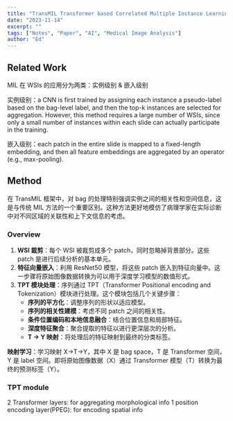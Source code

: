 ```yaml
---
title: "TransMIL Transformer based Correlated Multiple Instance Learning for Whole Slide Image Classification"
date: "2023-11-14"
excerpt: ""
tags: ["Notes", "Paper", "AI", "Medical Image Analysis"]
author: "Ed"
---
```


## Related Work

MIL 在 WSIs 的应用分为两类：实例级别 & 嵌入级别

实例级别：a CNN is first trained by assigning each instance a pseudo-label based on the bag-level label, and then the top-k instances are selected for aggregation. However, this method requires a large number of WSIs, since only a small number of instances within each slide can actually participate in the training.

嵌入级别：each patch in the entire slide is mapped to a fixed-length embedding, and then all feature embeddings are aggregated by an operator (e.g., max-pooling).

## Method

在 TransMIL 框架中，对 bag 的处理特别强调实例之间的相关性和空间信息，这是与传统 MIL 方法的一个重要区别。这种方法更好地模仿了病理学家在实际诊断中对不同区域的关联性和上下文信息的考虑。

### Overview

1. **WSI 裁剪**：每个 WSI 被裁剪成多个 patch，同时忽略掉背景部分。这些 patch 是进行后续分析的基本单元。
2. **特征向量嵌入**：利用 ResNet50 模型，将这些 patch 嵌入到特征向量中。这一步骤将原始图像数据转换为可以用于深度学习模型的数值形式。
3. **TPT 模块处理**：序列通过 TPT（Transformer Positional encoding and Tokenization）模块进行处理。这个模块包括几个关键步骤：
   - **序列的平方化**：调整序列的形状以适应模型。
   - **序列的相关性建模**：考虑不同 patch 之间的相关性。
   - **条件位置编码和本地信息融合**：结合位置信息和局部特征。
   - **深度特征聚合**：聚合提取的特征以进行更深层次的分析。
   - **T → Y 映射**：将处理后的特征映射到最终的分类标签。

**映射学习**：学习映射 X→T→Y，其中 X 是 bag space，T 是 Transformer 空间，Y 是 label 空间。即将原始图像数据（X）通过 Transformer 模型（T）转换为最终的预测标签（Y）。

### TPT module

2 Transformer layers: for aggregating morphological info
1 position encoding layer(PPEG): for encoding spatial info
